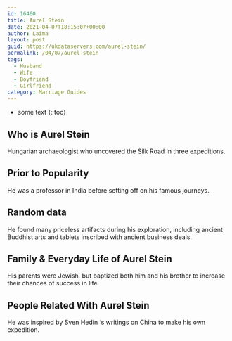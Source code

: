 ```yaml
---
id: 16460
title: Aurel Stein
date: 2021-04-07T18:15:07+00:00
author: Laima
layout: post
guid: https://ukdataservers.com/aurel-stein/
permalink: /04/07/aurel-stein
tags:
  - Husband
  - Wife
  - Boyfriend
  - Girlfriend
category: Marriage Guides
---
```


* some text
{: toc}


## Who is Aurel Stein
                  
                  
                  
Hungarian archaeologist who uncovered the Silk Road in three expeditions.
                  
              
            
              
            
                
                
                
## Prior to Popularity
                  
                  
                  
He was a professor in India before setting off on his famous journeys.
                  
              
            
              
            
                
                
                
## Random data
                  
                  
                  
He found many priceless artifacts during his exploration, including ancient Buddhist arts and tablets inscribed with ancient business deals.
                  
              
            
              
            
                
                
                
## Family & Everyday Life of Aurel Stein
                  
                  
                  
His parents were Jewish, but baptized both him and his brother to increase their chances of success in life.
                  
              
            
              
            
                
                
                
## People Related With Aurel Stein
                  
                  
                  
He was inspired by Sven Hedin &#8216;s writings on China to make his own expedition.
                  
              
            
              
            
                
              
            
              
              
            
            
              
            
          
          
          